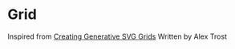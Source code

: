 # Grid

Inspired from [Creating Generative SVG Grids](https://frontend.horse/articles/generative-grids/)
Written by Alex Trost
